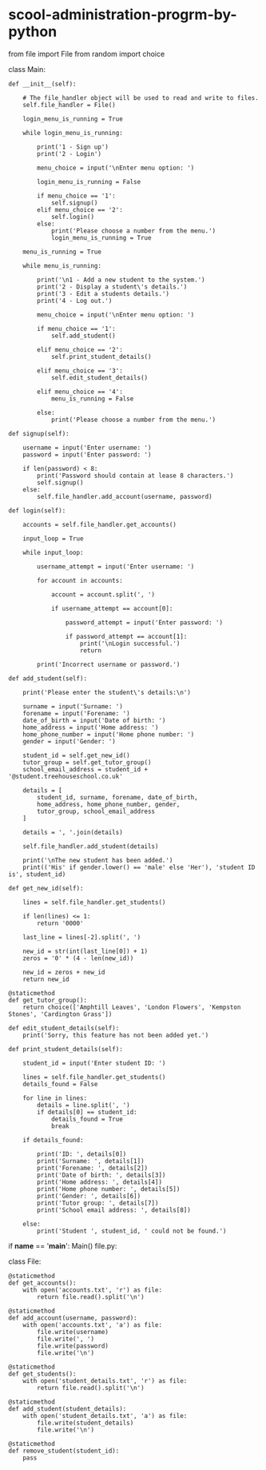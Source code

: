 # scool-administration-progrm-by-python
from file import File
from random import choice


class Main:

    def __init__(self):

        # The file_handler object will be used to read and write to files.
        self.file_handler = File()

        login_menu_is_running = True

        while login_menu_is_running:

            print('1 - Sign up')
            print('2 - Login')

            menu_choice = input('\nEnter menu option: ')

            login_menu_is_running = False

            if menu_choice == '1':
                self.signup()
            elif menu_choice == '2':
                self.login()
            else:
                print('Please choose a number from the menu.')
                login_menu_is_running = True

        menu_is_running = True

        while menu_is_running:

            print('\n1 - Add a new student to the system.')
            print('2 - Display a student\'s details.')
            print('3 - Edit a students details.')
            print('4 - Log out.')

            menu_choice = input('\nEnter menu option: ')

            if menu_choice == '1':
                self.add_student()

            elif menu_choice == '2':
                self.print_student_details()

            elif menu_choice == '3':
                self.edit_student_details()

            elif menu_choice == '4':
                menu_is_running = False

            else:
                print('Please choose a number from the menu.')

    def signup(self):

        username = input('Enter username: ')
        password = input('Enter password: ')

        if len(password) < 8:
            print('Password should contain at lease 8 characters.')
            self.signup()
        else:
            self.file_handler.add_account(username, password)

    def login(self):

        accounts = self.file_handler.get_accounts()

        input_loop = True

        while input_loop:

            username_attempt = input('Enter username: ')

            for account in accounts:

                account = account.split(', ')

                if username_attempt == account[0]:

                    password_attempt = input('Enter password: ')

                    if password_attempt == account[1]:
                        print('\nLogin successful.')
                        return

            print('Incorrect username or password.')

    def add_student(self):

        print('Please enter the student\'s details:\n')

        surname = input('Surname: ')
        forename = input('Forename: ')
        date_of_birth = input('Date of birth: ')
        home_address = input('Home address: ')
        home_phone_number = input('Home phone number: ')
        gender = input('Gender: ')

        student_id = self.get_new_id()
        tutor_group = self.get_tutor_group()
        school_email_address = student_id + '@student.treehouseschool.co.uk'

        details = [
            student_id, surname, forename, date_of_birth,
            home_address, home_phone_number, gender,
            tutor_group, school_email_address
        ]

        details = ', '.join(details)

        self.file_handler.add_student(details)

        print('\nThe new student has been added.')
        print(('His' if gender.lower() == 'male' else 'Her'), 'student ID is', student_id)

    def get_new_id(self):

        lines = self.file_handler.get_students()

        if len(lines) <= 1:
            return '0000'

        last_line = lines[-2].split(', ')

        new_id = str(int(last_line[0]) + 1)
        zeros = '0' * (4 - len(new_id))

        new_id = zeros + new_id
        return new_id

    @staticmethod
    def get_tutor_group():
        return choice(['Amphtill Leaves', 'London Flowers', 'Kempston Stones', 'Cardington Grass'])

    def edit_student_details(self):
        print('Sorry, this feature has not been added yet.')

    def print_student_details(self):

        student_id = input('Enter student ID: ')

        lines = self.file_handler.get_students()
        details_found = False

        for line in lines:
            details = line.split(', ')
            if details[0] == student_id:
                details_found = True
                break

        if details_found:

            print('ID: ', details[0])
            print('Surname: ', details[1])
            print('Forename: ', details[2])
            print('Date of birth: ', details[3])
            print('Home address: ', details[4])
            print('Home phone number: ', details[5])
            print('Gender: ', details[6])
            print('Tutor group: ', details[7])
            print('School email address: ', details[8])

        else:
            print('Student ', student_id, ' could not be found.')


if __name__ == '__main__':
    Main()
file.py:

class File:

    @staticmethod
    def get_accounts():
        with open('accounts.txt', 'r') as file:
            return file.read().split('\n')

    @staticmethod
    def add_account(username, password):
        with open('accounts.txt', 'a') as file:
            file.write(username)
            file.write(', ')
            file.write(password)
            file.write('\n')

    @staticmethod
    def get_students():
        with open('student_details.txt', 'r') as file:
            return file.read().split('\n')

    @staticmethod
    def add_student(student_details):
        with open('student_details.txt', 'a') as file:
            file.write(student_details)
            file.write('\n')

    @staticmethod
    def remove_student(student_id):
        pass
